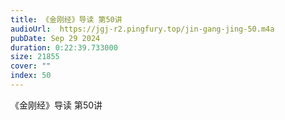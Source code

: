 ```yaml
---
title: 《金刚经》导读 第50讲
audioUrl:  https://jgj-r2.pingfury.top/jin-gang-jing-50.m4a
pubDate: Sep 29 2024
duration: 0:22:39.733000
size: 21855
cover: ""
index: 50
---
```

《金刚经》导读 第50讲